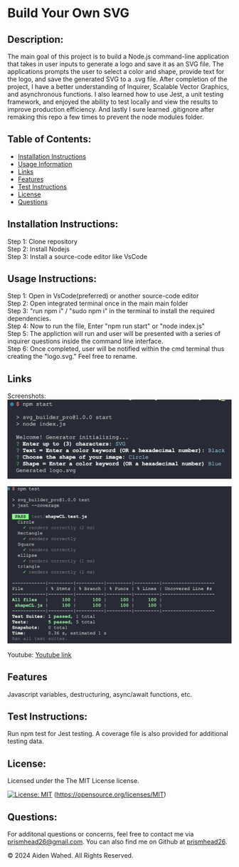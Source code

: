 # Build Your Own SVG
  
  ## Description:
  The main goal of this project is to build a Node.js command-line application that takes in user inputs to generate a logo and save it as an SVG file. The applications prompts the user to select a color and shape, provide text for the logo, and save the generated SVG to a .svg file. After completion of the project, I have a better understanding of Inquirer, Scalable Vector Graphics, and asynchronous functions. I also learned how to use Jest, a unit testing framework, and enjoyed the ability to test locally and view the results to improve production efficiency. And lastly I sure learned .gitignore after remaking this repo a few times to prevent the node modules folder.
  
  ## Table of Contents:
  - [Installation Instructions](#Installation-Instructions)
  - [Usage Information](#Usage-Instructions)
  - [Links](#Links)
  - [Features](#Features)
  - [Test Instructions](#Test-Instructions)
  - [License](#License)
  - [Questions](#Questions)

  ## Installation Instructions:
  Step 1: Clone repository
  <br>
  Step 2: Install Nodejs 
  <br>
  Step 3: Install a source-code editor like VsCode
  
  ## Usage Instructions:
  Step 1: Open in VsCode(preferred) or another source-code editor 
  <br>
  Step 2: Open integrated terminal once in the main main folder 
  <br>
  Step 3: "run npm i" / "sudo npm i" in the terminal to install the required dependencies. 
  <br>
  Step 4: Now to run the file, Enter "npm run start" or "node index.js"
  <br>
  Step 5: The appliction will run and user will be presented with a series of inquirer questions inside the command line interface.
  <br>
  Step 6: Once completed, user will be notified within the cmd terminal thus creating the "logo.svg." Feel free to rename.

  ## Links
  Screenshots:
  ![Application](./assets/images/App_Screenshot.png)

  ![Testing](./assets/images/Screenshot.png)


  Youtube:
  [Youtube link](https://youtu.be/a3stiilWQXo)



  ## Features
  Javascript variables, destructuring, async/await functions, etc.

  ## Test Instructions:
  Run npm test for Jest testing. A coverage file is also provided for additional testing data.
  
  ## License:
  
  Licensed under the The MIT License license.
  
  [![License: MIT](https://img.shields.io/badge/License-MIT-yellow.svg)](https://opensource.org/licenses/MIT)  (https://opensource.org/licenses/MIT)
  
  ## Questions:
  For additonal questions or concerns, feel free to contact me via [prismhead26@gmail.com](http://prismhead26@gmail.com). 
  You can also find me on Github at [prismhead26](https://github.com/prismhead26).
  
  © 2024 Aiden Wahed. All Rights Reserved.